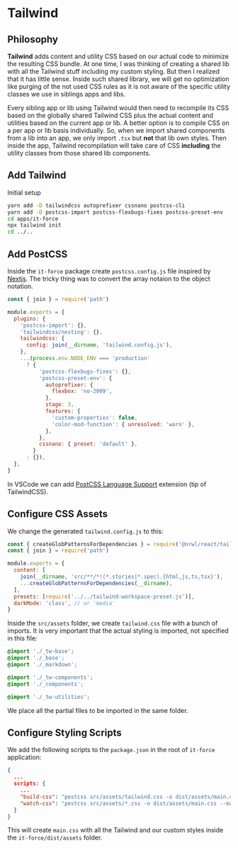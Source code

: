 # Tailwind

## Philosophy

__Tailwind__ adds content and utility CSS based on our actual code to minimize the resulting CSS bundle. At one time, I was thinking of creating a shared lib with all the Tailwind stuff including my custom styling. But then I realized that it has little sense. Inside such shared library, we will get no optimization like purging of the not used CSS rules as it is not aware of the specific utility classes we use in siblings apps and libs.

Every sibling app or lib using Tailwind would then need to recompile its CSS based on the globally shared Tailwind CSS plus the actual content and utilities based on the current app or lib. A better option is to compile CSS on a per app or lib basis individually. So, when we import shared components from a lib into an app, we only import `.tsx` but __not__ that lib own styles. Then inside the app, Tailwind recompilation will take care of CSS __including__ the utility classes from those shared lib components.

## Add Tailwind

Initial setup

```bash
yarn add -D tailwindcss autoprefixer cssnano postcss-cli
yarn add -D postcss-import postcss-flexbugs-fixes postcss-preset-env
cd apps/it-force
npx tailwind init
cd ../..
```

## Add PostCSS

Inside the `it-force` package create `postcss.config.js` file inspired by [Nextjs](https://nextjs.org/docs/advanced-features/customizing-postcss-config). The tricky thing was to convert the array notaion to the object notation.

```js
const { join } = require('path')

module.exports = {
  plugins: {
    'postcss-import': {},
    'tailwindcss/nesting': {},
    tailwindcss: {
      config: join(__dirname, 'tailwind.config.js'),
    },
    ...(process.env.NODE_ENV === 'production'
      ? {
          'postcss-flexbugs-fixes': {},
          'postcss-preset-env': {
            autoprefixer: {
              flexbox: 'no-2009',
            },
            stage: 3,
            features: {
              'custom-properties': false,
              'color-mod-function': { unresolved: 'warn' },
            },
          },
          cssnano: { preset: 'default' },
        }
      : {}),
  },
}
```

In VSCode we can add [PostCSS Language Support](https://marketplace.visualstudio.com/items?itemName=csstools.postcss) extension (tip of TailwindCSS).

## Configure CSS Assets

We change the generated `tailwind.config.js` to this:

```js
const { createGlobPatternsForDependencies } = require('@nrwl/react/tailwind')
const { join } = require('path')

module.exports = {
  content: [
    join(__dirname, 'src/**/*!(*.stories|*.spec).{html,js,ts,tsx}'),
    ...createGlobPatternsForDependencies(__dirname),
  ],
  presets: [require('../../tailwind-workspace-preset.js')],
  darkMode: 'class', // or 'media'
}
```

Inside the `src/assets` folder, we create `tailwind.css` file with a bunch of imports. It is very important that the actual styling is imported, not specified in this file:

```css
@import './_tw-base';
@import './_base';
@import './_markdown';

@import './_tw-components';
@import './_components';

@import './_tw-utilities';
```

We place all the partial files to be imported in the same folder.

## Configure Styling Scripts

We add the following scripts to the `package.json` in the root of `it-force` application:

```json
{
  ...
  scripts: {
    ...
    "build-css": "postcss src/assets/tailwind.css -o dist/assets/main.css --map",
    "watch-css": "postcss src/assets/*.css -o dist/assets/main.css --map -w"
  }
}
```

This will create `main.css` with all the Tailwind and our custom styles inside the `it-force/dist/assets` folder.
